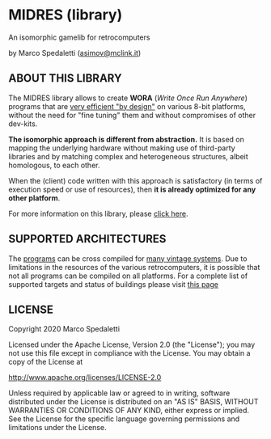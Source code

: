 # MIDRES (library)
An isomorphic gamelib for retrocomputers

by Marco Spedaletti (asimov@mclink.it)

## ABOUT THIS LIBRARY
The MIDRES library allows to create **WORA** (*Write Once Run Anywhere*) programs that are [very efficient "by design"](https://retroprogramming.iwashere.eu/midres_library:isomorphism) on various 8-bit platforms, without the need for "fine tuning" them and without compromises of other dev-kits. 

**The isomorphic approach is different from abstraction.** It is based on mapping the underlying hardware without making use of third-party libraries and by matching complex and heterogeneous structures, albeit homologous, to each other. 

When the (client) code written with this approach is satisfactory (in terms of execution speed or use of resources), then **it is already optimized for any other platform**. 

For more information on this library, please [click here](https://retroprogramming.iwashere.eu/midres_library). 

## SUPPORTED ARCHITECTURES

The [programs](docs/programs.md) can be cross compiled for [many vintage systems](docs/targets.md). Due to limitations in the resources of the various retrocomputers, it is possible that not all programs can be compiled on all platforms. For a complete list of supported targets and status of buildings please visit [this page](docs/status.md)


## LICENSE
Copyright 2020 Marco Spedaletti

Licensed under the Apache License, Version 2.0 (the "License");
you may not use this file except in compliance with the License.
You may obtain a copy of the License at

http://www.apache.org/licenses/LICENSE-2.0

Unless required by applicable law or agreed to in writing, software
distributed under the License is distributed on an "AS IS" BASIS,
WITHOUT WARRANTIES OR CONDITIONS OF ANY KIND, either express or implied.
See the License for the specific language governing permissions and
limitations under the License.